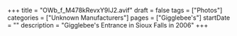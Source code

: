 +++
title = "OWb_f_M478kRevxY9IJ2.avif"
draft = false
tags = ["Photos"]
categories = ["Unknown Manufacturers"]
pages = ["Gigglebee's"]
startDate = ""
description = "Gigglebee's Entrance in Sioux Falls in 2006"
+++
